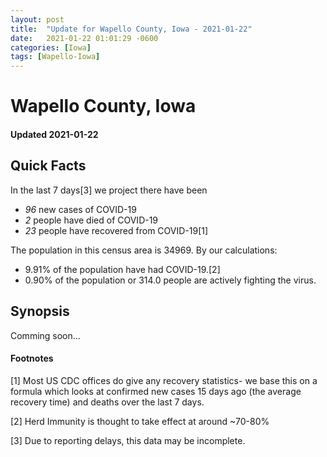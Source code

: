 ```yaml
---
layout: post
title:  "Update for Wapello County, Iowa - 2021-01-22"
date:   2021-01-22 01:01:29 -0600
categories: [Iowa]
tags: [Wapello-Iowa]
---
```


# Wapello County, Iowa
#### Updated 2021-01-22

## Quick Facts

In the last 7 days[3] we project there have been
- *96* new cases of COVID-19
- *2* people have died of COVID-19
- *23* people have recovered from COVID-19[1]

The population in this census area is 34969. By our calculations:
- 9.91% of the population have had COVID-19.[2]
- 0.90% of the population or 314.0 people are actively fighting the virus.

## Synopsis

Comming soon...


#### Footnotes

[1] Most US CDC offices do give any recovery statistics- we base this on a formula which looks at confirmed new cases
15 days ago (the average recovery time) and deaths over the last 7 days.

[2] Herd Immunity is thought to take effect at around ~70-80%

[3] Due to reporting delays, this data may be incomplete.
 
    